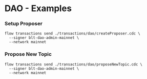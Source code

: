 # DAO - Examples
### Setup Proposer
```
flow transactions send ./transactions/dao/createProposer.cdc \
  --signer blt-dao-admin-mainnet \
  --network mainnet
```

### Propose New Topic
```
flow transactions send ./transactions/dao/proposeNewTopic.cdc \
  --signer blt-dao-admin-mainnet \
  --network mainnet
```
